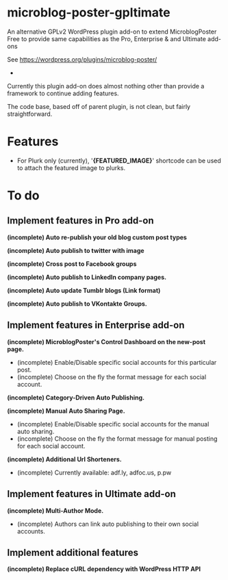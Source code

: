 # microblog-poster-gpltimate
An alternative GPLv2 WordPress plugin add-on to extend MicroblogPoster Free to provide same capabilities as the Pro, Enterprise &amp; and Ultimate add-ons

See https://wordpress.org/plugins/microblog-poster/

-

Currently this plugin add-on does almost nothing other than provide a framework to continue adding features.

The code base, based off of parent plugin, is not clean, but fairly straightforward.

# Features

- For Plurk only (currently), '**{FEATURED_IMAGE}**' shortcode can be used to attach the featured image to plurks.

# To do

## Implement features in Pro add-on

**(incomplete) Auto re-publish your old blog custom post types**

**(incomplete) Auto publish to twitter with image**

**(incomplete) Cross post to Facebook groups**

**(incomplete) Auto publish to LinkedIn company pages.**

**(incomplete) Auto update Tumblr blogs (Link format)**

**(incomplete) Auto publish to VKontakte Groups.**

## Implement features in Enterprise add-on

**(incomplete) MicroblogPoster's Control Dashboard on the new-post page.**
* (incomplete) Enable/Disable specific social accounts for this particular post.
* (incomplete) Choose on the fly the format message for each social account.

**(incomplete) Category-Driven Auto Publishing.**

**(incomplete) Manual Auto Sharing Page.**
* (incomplete) Enable/Disable specific social accounts for the manual auto sharing.
* (incomplete) Choose on the fly the format message for manual posting for each social account.

**(incomplete) Additional Url Shorteners.**
* (incomplete) Currently available: adf.ly, adfoc.us, p.pw

## Implement features in Ultimate add-on

**(incomplete) Multi-Author Mode.**
* (incomplete) Authors can link auto publishing to their own social accounts.

## Implement additional features

**(incomplete) Replace cURL dependency with WordPress HTTP API**
